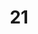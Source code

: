 ---
title: "21"
imageurl: "https://imgs1.thamizhnation.org/assets/21.webp"
dwnurl: "https://imgs1.thamizhnation.org/img/21.jpg"
tags: ['thalaivar']
---